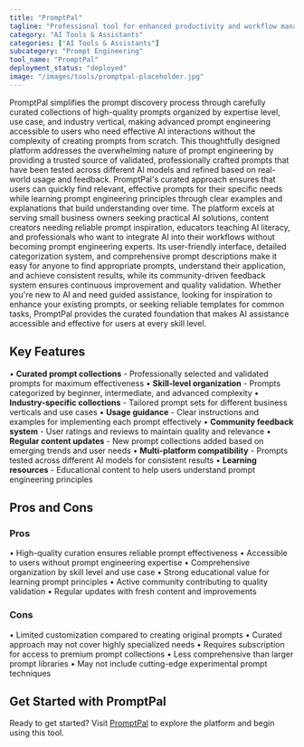 ```yaml
---
title: "PromptPal"
tagline: "Professional tool for enhanced productivity and workflow management"
category: "AI Tools & Assistants"
categories: ["AI Tools & Assistants"]
subcategory: "Prompt Engineering"
tool_name: "PromptPal"
deployment_status: "deployed"
image: "/images/tools/promptpal-placeholder.jpg"
---
```

PromptPal simplifies the prompt discovery process through carefully curated collections of high-quality prompts organized by expertise level, use case, and industry vertical, making advanced prompt engineering accessible to users who need effective AI interactions without the complexity of creating prompts from scratch. This thoughtfully designed platform addresses the overwhelming nature of prompt engineering by providing a trusted source of validated, professionally crafted prompts that have been tested across different AI models and refined based on real-world usage and feedback. PromptPal's curated approach ensures that users can quickly find relevant, effective prompts for their specific needs while learning prompt engineering principles through clear examples and explanations that build understanding over time. The platform excels at serving small business owners seeking practical AI solutions, content creators needing reliable prompt inspiration, educators teaching AI literacy, and professionals who want to integrate AI into their workflows without becoming prompt engineering experts. Its user-friendly interface, detailed categorization system, and comprehensive prompt descriptions make it easy for anyone to find appropriate prompts, understand their application, and achieve consistent results, while its community-driven feedback system ensures continuous improvement and quality validation. Whether you're new to AI and need guided assistance, looking for inspiration to enhance your existing prompts, or seeking reliable templates for common tasks, PromptPal provides the curated foundation that makes AI assistance accessible and effective for users at every skill level.

## Key Features

• **Curated prompt collections** - Professionally selected and validated prompts for maximum effectiveness
• **Skill-level organization** - Prompts categorized by beginner, intermediate, and advanced complexity
• **Industry-specific collections** - Tailored prompt sets for different business verticals and use cases
• **Usage guidance** - Clear instructions and examples for implementing each prompt effectively
• **Community feedback system** - User ratings and reviews to maintain quality and relevance
• **Regular content updates** - New prompt collections added based on emerging trends and user needs
• **Multi-platform compatibility** - Prompts tested across different AI models for consistent results
• **Learning resources** - Educational content to help users understand prompt engineering principles

## Pros and Cons

### Pros
• High-quality curation ensures reliable prompt effectiveness
• Accessible to users without prompt engineering expertise
• Comprehensive organization by skill level and use case
• Strong educational value for learning prompt principles
• Active community contributing to quality validation
• Regular updates with fresh content and improvements

### Cons
• Limited customization compared to creating original prompts
• Curated approach may not cover highly specialized needs
• Requires subscription for access to premium prompt collections
• Less comprehensive than larger prompt libraries
• May not include cutting-edge experimental prompt techniques
## Get Started with PromptPal

Ready to get started? Visit [PromptPal](https://promptpal.com) to explore the platform and begin using this tool.
